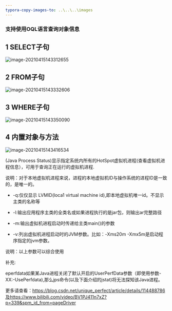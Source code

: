 ```yaml
---
typora-copy-images-to: ..\..\..\images
---
```


### 支持使用OQL语言查询对象信息

## 1 SELECT子句

![image-20210415143312655](https://github.com/MrL5z2k0/zkNode/tree/main/images/image-20210415143312655.png)

## 2 FROM子句

![image-20210415143332606](https://github.com/MrL5z2k0/zkNode/tree/main/images/image-20210415143332606.png)

## 3 WHERE子句

![image-20210415143350090](https://github.com/MrL5z2k0/zkNode/tree/main/images/image-20210415143350090.png)

## 4 内置对象与方法

![image-20210415143416534](https://github.com/MrL5z2k0/zkNode/tree/main/images/image-20210415143416534.png)

(Java Process Status)显示指定系统内所有的HotSpot虚拟机进程(查看虚拟机进程信息），可用于查询正在运行的虚拟机进程.

说明：对于本地虚拟机进程来说，进程的本地虚拟机ID与操作系统的进程ID是一致的，是唯一的。

- -q:仅仅显示 LVMID(loca1 virtual machine id),即本地虚拟机唯一id。不显示主类的名称等

- -l:输出应用程序主类的全类名或如果进程执行的是jar包，则输出ar完整路径

- -m:输出虚拟机进程启动时传递给主类main()的参数

- -v:列出虚拟机进程启动时的JVM参数。比如：-Xms20m -Xmx5m是启动程序指定的jvm参数。

说明：以上参数可以综合使用

补充:

eperfdata如果某Java进程关闭了默认开启的UserPerfData参数（即使用参数-XX:-UsePerfdata),那么jps命令(以及下面介绍的jstat)将无法探知该Java进程。

更多请查看：https://blog.csdn.net/unique_perfect/article/details/114488786及https://www.bilibili.com/video/BV1PJ411n7xZ?p=339&spm_id_from=pageDriver